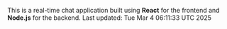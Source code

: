 This is a real-time chat application built using **React** for the frontend and **Node.js** for the backend.
Last updated: Tue Mar  4 06:11:33 UTC 2025
